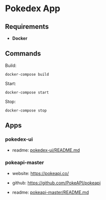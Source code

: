 # Pokedex App

## Requirements

- **Docker**

## Commands

Build:
```
docker-compose build
```

Start:
```
docker-compose start
```

Stop:
```
docker-compose stop
```

## Apps

### pokedex-ui

- readme: [pokedex-ui/README.md](./pokedex-ui/README.md)

### pokeapi-master

- website: https://pokeapi.co/

- github: https://github.com/PokeAPI/pokeapi

- readme: [pokeapi-master/README.md](./pokeapi-master/README.md)
